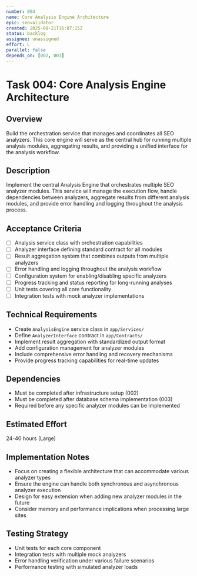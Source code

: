 ```yaml
---
number: 004
name: Core Analysis Engine Architecture
epic: seovalidator
created: 2025-09-21T16:07:15Z
status: backlog
assignee: unassigned
effort: L
parallel: false
depends_on: [002, 003]
---
```


# Task 004: Core Analysis Engine Architecture

## Overview
Build the orchestration service that manages and coordinates all SEO analyzers. This core engine will serve as the central hub for running multiple analysis modules, aggregating results, and providing a unified interface for the analysis workflow.

## Description
Implement the central Analysis Engine that orchestrates multiple SEO analyzer modules. This service will manage the execution flow, handle dependencies between analyzers, aggregate results from different analysis modules, and provide error handling and logging throughout the analysis process.

## Acceptance Criteria
- [ ] Analysis service class with orchestration capabilities
- [ ] Analyzer interface defining standard contract for all modules
- [ ] Result aggregation system that combines outputs from multiple analyzers
- [ ] Error handling and logging throughout the analysis workflow
- [ ] Configuration system for enabling/disabling specific analyzers
- [ ] Progress tracking and status reporting for long-running analyses
- [ ] Unit tests covering all core functionality
- [ ] Integration tests with mock analyzer implementations

## Technical Requirements
- Create `AnalysisEngine` service class in `app/Services/`
- Define `AnalyzerInterface` contract in `app/Contracts/`
- Implement result aggregation with standardized output format
- Add configuration management for analyzer modules
- Include comprehensive error handling and recovery mechanisms
- Provide progress tracking capabilities for real-time updates

## Dependencies
- Must be completed after infrastructure setup (002)
- Must be completed after database schema implementation (003)
- Required before any specific analyzer modules can be implemented

## Estimated Effort
24-40 hours (Large)

## Implementation Notes
- Focus on creating a flexible architecture that can accommodate various analyzer types
- Ensure the engine can handle both synchronous and asynchronous analyzer execution
- Design for easy extension when adding new analyzer modules in the future
- Consider memory and performance implications when processing large sites

## Testing Strategy
- Unit tests for each core component
- Integration tests with multiple mock analyzers
- Error handling verification under various failure scenarios
- Performance testing with simulated analyzer loads